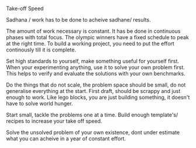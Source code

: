 Take-off Speed

Sadhana / work has to be done to acheive sadhane/ results.

The amount of work necessary is constant.  It has be done in continuous phases with total focus. The olympic winners have a fixed schedule to peak at the right time. 
To build a working project, you need to put the effort continously till it is complete. 

Set high standards to yourself,  make something useful for yourself first. 
When your experimenting anything, use it to solve your own problem first. This helps to verify and evaluate the solutions with your own benchmarks. 

Do the things that do not scale, the problem space should be small, do not generalise everything at the start. First draft, should be scrappy and just enough to work. 
Like lego blocks, you are just building something,  it doesn't have to solve world hunger. 

Start small, tackle the problems one at a time. 
Build enough template's/ recipes to increase your take off speed.

Solve the unsolved problem of your own existence,  dont under estimate what you can acheive in a year of constant effort.